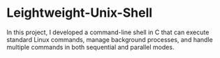 # Leightweight-Unix-Shell
In this project, I developed a command-line shell in C that can execute standard Linux commands, manage background processes, and handle multiple commands in both sequential and parallel modes.
